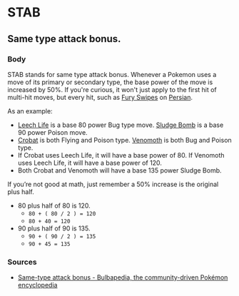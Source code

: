 # STAB

## Same type attack bonus.

### Body

STAB stands for same type attack bonus. Whenever a Pokemon uses a move of its primary or secondary type, the base power of the move is increased by 50%. If you're curious, it won't just apply to the first hit of multi-hit moves, but every hit, such as [Fury Swipes](https://www.serebii.net/attackdex-swsh/furyswipes.shtml) on [Persian](https://www.serebii.net/pokedex-swsh/persian/).

As an example:
- [Leech Life](https://www.serebii.net/attackdex-swsh/leechlife.shtml) is a base 80 power Bug type move. [Sludge Bomb](https://serebii.net/attackdex-swsh/sludgebomb.shtml) is a base 90 power Poison move.
- [Crobat](https://www.serebii.net/pokedex-swsh/crobat/) is both Flying and Poison type. [Venomoth](https://www.serebii.net/pokedex-swsh/venomoth/) is both Bug and Poison type.
- If Crobat uses Leech Life, it will have a base power of 80. If Venomoth uses Leech Life, it will have a base power of 120.
- Both Crobat and Venomoth will have a base 135 power Sludge Bomb.

If you’re not good at math, just remember a 50% increase is the original plus half.
- 80 plus half of 80 is 120.
  - `80 + ( 80 / 2 ) = 120`
  - `80 + 40 = 120`
- 90 plus half of 90 is 135.
  - `90 + ( 90 / 2 ) = 135`
  - `90 + 45 = 135`

### Sources

- [Same-type attack bonus - Bulbapedia, the community-driven Pokémon encyclopedia](https://bulbapedia.bulbagarden.net/wiki/Same-type_attack_bonus)
